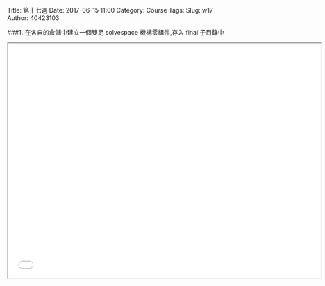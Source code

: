 Title: 第十七週
Date: 2017-06-15 11:00
Category: Course
Tags: 
Slug: w17
Author: 40423103



<!-- PELICAN_END_SUMMARY -->


###1. 在各自的倉儲中建立一個雙足 solvespace 機構零組件,存入 final 子目錄中


<iframe src="./../final/雙足.html" width="720" height="540"></iframe>